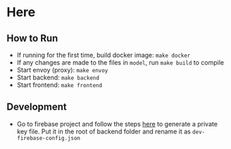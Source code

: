 # Here

## How to Run
- If running for the first time, build docker image: `make docker`
- If any changes are made to the files in `model`, run `make build` to compile
- Start envoy (proxy): `make envoy`
- Start backend: `make backend`
- Start frontend: `make frontend`

## Development
- Go to firebase project and follow the steps [here](https://firebase.google.com/docs/admin/setup#initialize-sdk) to generate a private key file. Put it in the root of backend folder and rename it as `dev-firebase-config.json`
